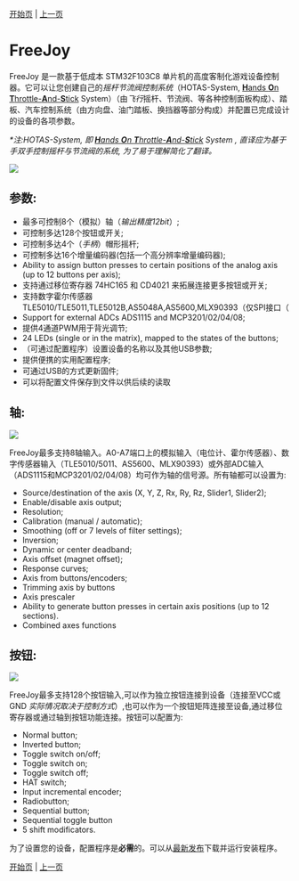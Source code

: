 [开始页](../README.md) | [上一页](../README.md)

# FreeJoy

FreeJoy 是一款基于低成本 STM32F103C8 单片机的高度客制化游戏设备控制器。它可以让您创建自己的*摇杆节流阀控制系统*（HOTAS-System, [**H**ands **O**n **T**hrottle-**A**nd-**S**tick](https://en.wikipedia.org/wiki/HOTAS) System）（由*飞行*摇杆、节流阀、等各种控制面板构成）、踏板、汽车控制系统（由方向盘、油门踏板、换挡器等部分构成）并配置已完成设计的设备的各项参数。

*\*注:HOTAS-System, 即 [**H**ands **O**n **T**hrottle-**A**nd-**S**tick](https://en.wikipedia.org/wiki/HOTAS) System , 直译应为基于手双手控制摇杆与节流阀的系统, 为了易于理解简化了翻译。*

![](../images/main.png)

## 参数:

* 最多可控制8个（模拟）轴（*输出精度12bit*）;
* 可控制多达128个按钮或开关;
* 可控制多达4个（*手柄*）帽形摇杆;
* 可控制多达16个增量编码器(包括一个高分辨率增量编码器);
* Ability to assign button presses to certain positions of the analog axis (up to 12 buttons per axis);
* 支持通过移位寄存器 74HC165 和 CD4021 来拓展连接更多按钮或开关;
* 支持数字霍尔传感器 TLE5010/TLE5011,TLE5012B,AS5048A,AS5600,MLX90393（仅SPI接口（
* Support for external ADCs ADS1115 and MCP3201/02/04/08;
* 提供4通道PWM用于背光调节;
* 24 LEDs (single or in the matrix), mapped to the states of the buttons;
* （可通过配置程序）设置设备的名称以及其他USB参数;
* 提供便携的实用配置程序;
* 可通过USB的方式更新固件;
* 可以将配置文件保存到文件以供后续的读取

## 轴:

![](../images/A2.png)

FreeJoy最多支持8轴输入。A0-A7端口上的模拟输入（电位计、霍尔传感器）、数字传感器输入（TLE5010/5011、AS5600、MLX90393）或外部ADC输入（ADS1115和MCP3201/02/04/08）均可作为轴的信号源。所有轴都可以设置为:

* Source/destination of the axis (X, Y, Z, Rx, Ry, Rz, Slider1, Slider2);
* Enable/disable axis output;
* Resolution;
* Calibration (manual / automatic);
* Smoothing (off or 7 levels of filter settings);
* Inversion;
* Dynamic or center deadband;
* Axis offset (magnet offset);
* Response curves;
* Axis from buttons/encoders;
* Trimming axis by buttons
* Axis prescaler
* Ability to generate button presses in certain axis positions (up to 12 sections).
* Combined axes functions


## 按钮:

![](../images/B1.png)

FreeJoy最多支持128个按钮输入,可以作为独立按钮连接到设备（连接至VCC或GND *实际情况取决于控制方式*）,也可以作为一个按钮矩阵连接至设备,通过移位寄存器或通过轴到按钮功能连接。按钮可以配置为:

* Normal button;
* Inverted button;
* Toggle switch on/off;
* Toggle switch on;
* Toggle switch off;
* HAT switch;
* Input incremental encoder;
* Radiobutton;
* Sequential button;
* Sequential toggle button
* 5 shift modificators.


为了设置您的设备，配置程序是**必需**的。可以从[最新发布](https://github.com/FreeJoy-Team/FreeJoy/releases/latest)下载并运行安装程序。

[开始页](../README.md) | [上一页](../README.md)

